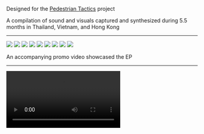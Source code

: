  

Designed for the [Pedestrian Tactics](https://pedestriantactics.com) project

A compilation of sound and visuals captured and synthesized during 5.5 months in Thailand, Vietnam, and Hong Kong

***

![](../images/in-transit/in-transit-photo-series-2.jpg)
![](../images/in-transit/in-transit-photo-series-3.jpg)
![](../images/in-transit/in-transit-photo-series-4.jpg)
![](../images/in-transit/in-transit-photo-series-5.jpg)
![](../images/in-transit/in-transit-photo-series-6.jpg)
![](../images/in-transit/in-transit-photo-series-7.jpg)
![](../images/in-transit/in-transit-photo-series-8.jpg)
![](../images/in-transit/in-transit-photo-series-9.jpg)
![](../images/in-transit/in-transit-photo-series-10.jpg)

An accompanying promo video showcased the EP

***

<video controls src="images/in-transit/in-transit-video.mp4"></video>